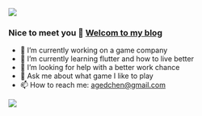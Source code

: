 ![](https://komarev.com/ghpvc/?username=asjqkkkk&color=4F89DE)

### Nice to meet you 👋   [Welcom to my blog](http://oldchen.top/flutter-blog/#/)

- 🔭 I’m currently working on a game company
- 🌱 I’m currently learning flutter and how to live better
- 🤔 I’m looking for help with a better work chance
- 💬 Ask me about what game I like to play
- 📫 How to reach me: agedchen@gmail.com

![](https://github-readme-stats.vercel.app/api?username=asjqkkkk&show_icons=true&icon_color=4B8EDF&text_color=5C6998&bg_color=ffffff&hide_title=false)


<!--
**asjqkkkk/asjqkkkk** is a ✨ _special_ ✨ repository because its `README.md` (this file) appears on your GitHub profile.

![](https://github-readme-stats.vercel.app/api/top-langs/?username=asjqkkkk) 

Here are some ideas to get you started:

- 🔭 I’m currently working on ...
- 🌱 I’m currently learning ...
- 👯 I’m looking to collaborate on ...
- 🤔 I’m looking for help with ...
- 💬 Ask me about ...
- 📫 How to reach me: ...
- 😄 Pronouns: ...
- ⚡ Fun fact: ...
-->

